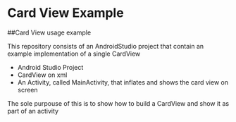 # Card View Example

##Card View usage example

This repository consists of an AndroidStudio project that contain an example implementation of a single CardView
* Android Studio Project
* CardView on xml
* An Activity, called MainActivity, that inflates and shows the card view on screen

The sole purpouse of this is to show how to build a CardView and show it as part of an activity

